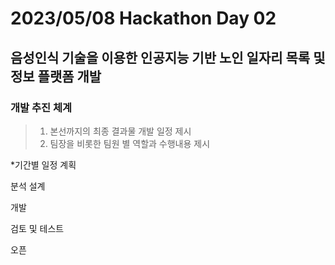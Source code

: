 # 2023/05/08 Hackathon Day 02

## 음성인식 기술을 이용한 인공지능 기반 노인 일자리 목록 및 정보 플랫폼 개발

### 개발 추진 체계

> 1. 본선까지의 최종 결과물 개발 일정 제시
> 2. 팀장을 비롯한 팀원 별 역할과 수행내용 제시

*기간별 일정 계획

분석 설계

개발

검토 및 테스트

오픈
